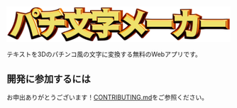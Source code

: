 [![パチ文字メーカー](./public/images/logo.png)](https://3dtext.sawara.dev/)

テキストを3Dのパチンコ風の文字に変換する無料のWebアプリです。

## 開発に参加するには

お申出ありがとうございます！[CONTRIBUTING.md](./CONTRIBUTING.md)をご参照ください。
